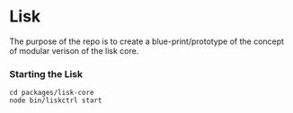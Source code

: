 # Lisk 
The purpose of the repo is to create a blue-print/prototype of the concept of modular verison of the lisk core.

### Starting the Lisk
```
cd packages/lisk-core
node bin/liskctrl start
```
